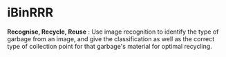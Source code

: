 # iBinRRR
**Recognise, Recycle, Reuse** : Use image recognition to identify the type of garbage from an image, and give the classification as well as the correct type of collection point for that garbage's material for optimal recycling.

